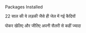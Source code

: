 
Packages Installed

22 साल की ये लड़की जैसे ही जेल में गई कैदियों 

पोकर खेलिए और जीतिए अपनी सैलरी से कहीं ज्यादा
